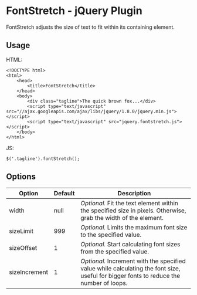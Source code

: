 # FontStretch - jQuery Plugin

FontStretch adjusts the size of text to fit within its containing element.

## Usage

HTML:

    <!DOCTYPE html>
    <html>
        <head>
            <title>FontStretch</title>
        </head>
        <body>
            <div class="tagline">The quick brown fox...</div>
            <script type="text/javascript" src="//ajax.googleapis.com/ajax/libs/jquery/1.8.0/jquery.min.js"></script>
            <script type="text/javascript" src="jquery.fontstretch.js"></script>
        </body>
    </html>

JS:

    $('.tagline').fontStretch();

## Options

<table>
    <thead>
        <tr>
            <th>Option</th>
            <th>Default</th>
            <th>Description</th>
        </tr>
    </thead>
    <tbody>
        <tr>
            <td>width</td>
            <td>null</td>
            <td><em>Optional.</em> Fit the text element within the specified size in pixels. Otherwise, grab the width of the element.</td>
        </tr>
        <tr>
            <td>sizeLimit</td>
            <td>999</td>
            <td><em>Optional.</em> Limits the maximum font size to the specified value.</td>
        </tr>
        <tr>
            <td>sizeOffset</td>
            <td>1</td>
            <td><em>Optional.</em> Start calculating font sizes from the specified value.</td>
        </tr>
        <tr>
            <td>sizeIncrement</td>
            <td>1</td>
            <td><em>Optional.</em> Increment with the specified value while calculating the font size, useful for bigger fonts to reduce the number of loops.</td>
        </tr>
    </tbody>
</table>
